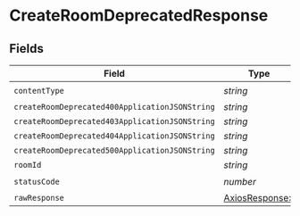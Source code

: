# CreateRoomDeprecatedResponse


## Fields

| Field                                                    | Type                                                     | Required                                                 | Description                                              |
| -------------------------------------------------------- | -------------------------------------------------------- | -------------------------------------------------------- | -------------------------------------------------------- |
| `contentType`                                            | *string*                                                 | :heavy_check_mark:                                       | N/A                                                      |
| `createRoomDeprecated400ApplicationJSONString`           | *string*                                                 | :heavy_minus_sign:                                       | N/A                                                      |
| `createRoomDeprecated403ApplicationJSONString`           | *string*                                                 | :heavy_minus_sign:                                       | N/A                                                      |
| `createRoomDeprecated404ApplicationJSONString`           | *string*                                                 | :heavy_minus_sign:                                       | N/A                                                      |
| `createRoomDeprecated500ApplicationJSONString`           | *string*                                                 | :heavy_minus_sign:                                       | N/A                                                      |
| `roomId`                                                 | *string*                                                 | :heavy_minus_sign:                                       | N/A                                                      |
| `statusCode`                                             | *number*                                                 | :heavy_check_mark:                                       | N/A                                                      |
| `rawResponse`                                            | [AxiosResponse>](https://axios-http.com/docs/res_schema) | :heavy_minus_sign:                                       | N/A                                                      |